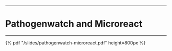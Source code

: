  ---
# Pathogenwatch and Microreact
---
{% pdf "/slides/pathogenwatch-microreact.pdf" height=800px %}
